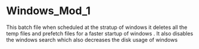 # Windows_Mod_1
This batch file when scheduled at the stratup of windows it deletes all the temp files and prefetch files for a faster startup of windows . It also disables the windows search which also decreases the disk usage of windows 
